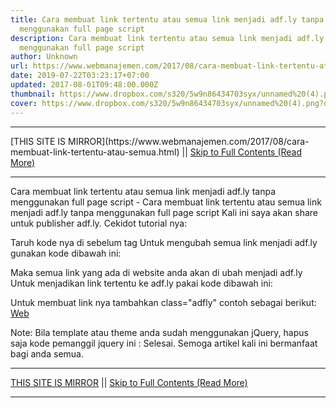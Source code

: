 ```yaml
---
title: Cara membuat link tertentu atau semua link menjadi adf.ly tanpa
  menggunakan full page script
description: Cara membuat link tertentu atau semua link menjadi adf.ly tanpa
  menggunakan full page script
author: Unknown
url: https://www.webmanajemen.com/2017/08/cara-membuat-link-tertentu-atau-semua.html
date: 2019-07-22T03:23:17+07:00
updated: 2017-08-01T09:48:00.000Z
thumbnail: https://www.dropbox.com/s320/5w9n86434703syx/unnamed%20(4).png?dl=1
cover: https://www.dropbox.com/s320/5w9n86434703syx/unnamed%20(4).png?dl=1
---
```


<hr/> [THIS SITE IS MIRROR](https://www.webmanajemen.com/2017/08/cara-membuat-link-tertentu-atau-semua.html) || <a href="https://www.webmanajemen.com/2017/08/cara-membuat-link-tertentu-atau-semua.html" rel="follow" class="button" id="read-more">Skip to Full Contents (Read More)</a> <hr/> Cara membuat link tertentu atau semua link menjadi adf.ly tanpa menggunakan full page script - Cara membuat link tertentu atau semua link menjadi adf.ly tanpa menggunakan full page script Kali ini saya akan share untuk publisher adf.ly.
Cekidot tutorial nya:

Taruh kode nya di sebelum </body> tag
Untuk mengubah semua link menjadi adf.ly gunakan kode dibawah ini:

<script type="text/javascript" src="https://cdnjs.cloudflare.com/ajax/libs/jquery/3.2.1/jquery.min.js"></script>
<script type="text/javascript">
var adfly_id = 9999; // change to your adf.ly id
$(document).ready(function() {
    $("a").each(function() {
        $(this).attr("href", 'http://adf.ly/'+adfly_id+'/'+$(this).attr("href"));
    });   
});
</script>

Maka semua link yang ada di website anda akan di ubah menjadi adf.ly
Untuk menjadikan link tertentu ke adf.ly pakai kode dibawah ini:

<script type="text/javascript" src="https://cdnjs.cloudflare.com/ajax/libs/jquery/3.2.1/jquery.min.js"></script>
<script type="text/javascript">
var adfly_id = 9999; // change to your adf.ly id
$(document).ready(function() {
    $("a.adfly").each(function() {
        $(this).attr("href", 'http://adf.ly/'+adfly_id+'/'+$(this).attr("href"));
    });   
});
</script>
Untuk membuat link nya tambahkan class="adfly" contoh sebagai berikut:
<a class="adfly" href="http://web-manajemen.blogspot.com">Web</a>

Note: Bila template atau theme anda sudah menggunakan jQuery, hapus saja kode pemanggil jquery ini : <script type="text/javascript" src="https://cdnjs.cloudflare.com/ajax/libs/jquery/3.2.1/jquery.min.js"></script>
Selesai. Semoga artikel kali ini bermanfaat bagi anda semua. <hr/> [THIS SITE IS MIRROR](https://www.webmanajemen.com/2017/08/cara-membuat-link-tertentu-atau-semua.html) || <a href="https://www.webmanajemen.com/2017/08/cara-membuat-link-tertentu-atau-semua.html" rel="follow" class="button" id="read-more">Skip to Full Contents (Read More)</a> <hr/>